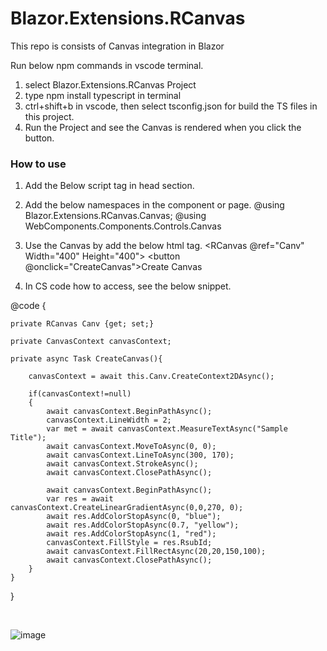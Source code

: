 # Blazor.Extensions.RCanvas
This repo is consists of Canvas integration in Blazor

Run below npm commands in vscode terminal.
1. select Blazor.Extensions.RCanvas Project
2. type npm install typescript in terminal
3. ctrl+shift+b in vscode, then select tsconfig.json for build the TS files in this project.
4. Run the Project and see the Canvas is rendered when you click the button.

### How to use
1. Add the Below script tag in head section.
      <script src="./_content/Blazor.Extensions.RCanvas/Canvas/RCanvas.razor.js" type="text\javascript"></script>

2. Add the below namespaces in the component or page.
       @using Blazor.Extensions.RCanvas.Canvas;
       @using WebComponents.Components.Controls.Canvas

3. Use the Canvas by add the below html tag.
       <RCanvas @ref="Canv" Width="400" Height="400"></RCanvas>
       <button @onclick="CreateCanvas">Create Canvas</button>

4. In CS code how to access, see the below snippet.

        
@code {

    private RCanvas Canv {get; set;}

    private CanvasContext canvasContext;

    private async Task CreateCanvas(){
        
        canvasContext = await this.Canv.CreateContext2DAsync();

        if(canvasContext!=null)
        {
            await canvasContext.BeginPathAsync();
            canvasContext.LineWidth = 2;
            var met = await canvasContext.MeasureTextAsync("Sample Title");
            await canvasContext.MoveToAsync(0, 0);
            await canvasContext.LineToAsync(300, 170);
            await canvasContext.StrokeAsync();
            await canvasContext.ClosePathAsync();

            await canvasContext.BeginPathAsync();
            var res = await canvasContext.CreateLinearGradientAsync(0,0,270, 0);
            await res.AddColorStopAsync(0, "blue");
            await res.AddColorStopAsync(0.7, "yellow");
            await res.AddColorStopAsync(1, "red");
            canvasContext.FillStyle = res.RsubId;
            await canvasContext.FillRectAsync(20,20,150,100);
            await canvasContext.ClosePathAsync();
        }
    }
}

<br/>

![image](https://github.com/user-attachments/assets/6d4ade14-849a-4d17-926a-8dbd510da687)




<br/>
<br />

